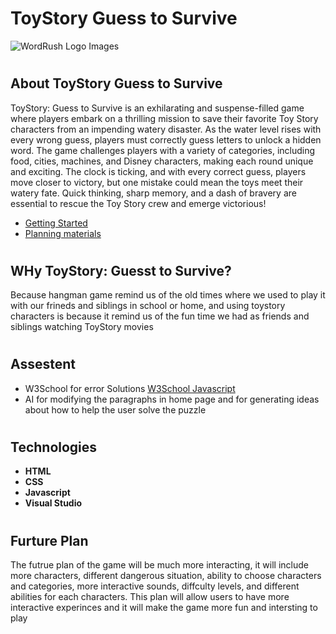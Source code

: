 
# <h1>ToyStory Guess to Survive
![WordRush Logo Images](https://i.imgur.com/iFaXEo4.jpeg)

# <h2> About ToyStory Guess to Survive

ToyStory: Guess to Survive is an exhilarating and suspense-filled game where players embark on a thrilling mission to save their favorite Toy Story characters from an impending watery disaster. As the water level rises with every wrong guess, players must correctly guess letters to unlock a hidden word. The game challenges players with a variety of categories, including food, cities, machines, and Disney characters, making each round unique and exciting. The clock is ticking, and with every correct guess, players move closer to victory, but one mistake could mean the toys meet their watery fate. Quick thinking, sharp memory, and a dash of bravery are essential to rescue the Toy Story crew and emerge victorious!

* [Getting Started](https://saloom2021.github.io/ToyStory-Guess-To-Survive-Game/)
* [Planning materials](https://trello.com/b/RhIGDQ3n/project-planning-toy-story-guess-to-survive)
  
# <h2> WHy ToyStory: Guesst to Survive?
Because hangman game remind us of the old times where we used to play it with our frineds and siblings in school or home, and using toystory characters is because it remind us of the fun time we had as friends and siblings watching ToyStory movies

# <h2> Assestent
* W3School for error Solutions [W3School Javascript](https://www.w3schools.com/js/default.asp)
* AI for modifying the paragraphs in home page and for generating ideas about how to help the user solve the puzzle

# <h2> Technologies
* **HTML**
* **CSS**
* **Javascript**
* **Visual Studio**

# <h2> Furture Plan
The futrue plan of the game will be much more interacting, it will include more characters, different dangerous situation, ability to choose characters and categories, more interactive sounds, diffculty levels, and different abilities for each characters. This plan will allow users to have more interactive experinces and it will make the game more fun and intersting to play
